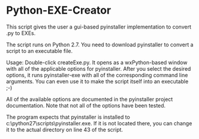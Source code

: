 # Python-EXE-Creator
This script gives the user a gui-based pyinstaller implementation to convert .py to EXEs.

The script runs on Python 2.7. You need to download pyinstaller to convert a script to an executable file.

Usage: Double-click createExe.py. It opens as a wxPython-based window with all of the applicable options for pyinstaller. After you select the desired options, it runs pyinstaller-exe with all of the corresponding command line arguments. You can even use it to make the script itself into an executable ;-)

All of the available options are documented in the pyinstaller project documentation. Note that not all of the options have been tested. 

The program expects that pyinstaller is installed to c:\python27\scripts\pyinstaller.exe. If it is not located there, you can change it to the actual directory on line 43 of the script.
